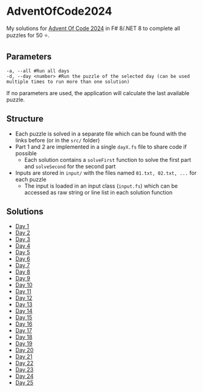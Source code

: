 # AdventOfCode2024
My solutions for [Advent Of Code 2024](https://adventofcode.com/2024) in F# 8/.NET 8 to complete all puzzles for 50 ⭐.

## Parameters
```
-a, --all #Run all days
-d, --day <number> #Run the puzzle of the selected day (can be used multiple times to run more than one solution)
```
If no parameters are used, the application will calculate the last available puzzle.

## Structure
- Each puzzle is solved in a separate file which can be found with the links before (or in the `src/` folder)
- Part 1 and 2 are implemented in a single `dayX.fs` file to share code if possible
    - Each solution contains a `solveFirst` function to solve the first part and `solveSecond` for the second part
- Inputs are stored in `input/` with the files named `01.txt, 02.txt, ...` for each puzzle
    - The input is loaded in an input class (`input.fs`) which can be accessed as raw string or line list in each solution function

## Solutions
- [Day 1](src/day01.fs)
- [Day 2](src/day02.fs)
- [Day 3](src/day03.fs)
- [Day 4](src/day04.fs)
- [Day 5](src/day05.fs)
- [Day 6](src/day06.fs)
- [Day 7](src/day07.fs)
- [Day 8](src/day08.fs)
- [Day 9](src/day09.fs)
- [Day 10](src/day10.fs)
- [Day 11](src/day11.fs)
- [Day 12](src/day12.fs)
- [Day 13](src/day13.fs)
- [Day 14](src/day14.fs)
- [Day 15](src/day15.fs)
- [Day 16](src/day16.fs)
- [Day 17](src/day17.fs)
- [Day 18](src/day18.fs)
- [Day 19](src/day19.fs)
- [Day 20](src/day20.fs)
- [Day 21](src/day21.fs)
- [Day 22](src/day22.fs)
- [Day 23](src/day23.fs)
- [Day 24](src/day24.fs)
- [Day 25](src/day25.fs)
